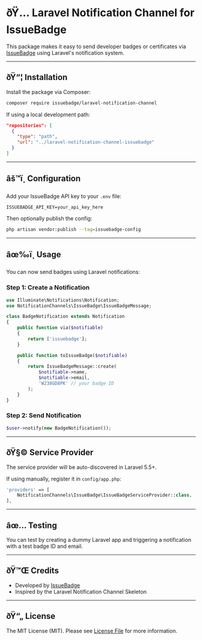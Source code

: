 # ðŸ… Laravel Notification Channel for IssueBadge

This package makes it easy to send developer badges or certificates via [IssueBadge](https://issuebadge.com) using Laravel's notification system.

---

## ðŸ“¦ Installation

Install the package via Composer:

```bash
composer require issuebadge/laravel-notification-channel
```

If using a local development path:

```json
"repositories": [
  {
    "type": "path",
    "url": "../laravel-notification-channel-issuebadge"
  }
]
```

---

## âš™ï¸ Configuration

Add your IssueBadge API key to your `.env` file:

```env
ISSUEBADGE_API_KEY=your_api_key_here
```

Then optionally publish the config:

```bash
php artisan vendor:publish --tag=issuebadge-config
```

---

## âœ‰ï¸ Usage

You can now send badges using Laravel notifications:

### Step 1: Create a Notification

```php
use Illuminate\Notifications\Notification;
use NotificationChannels\IssueBadge\IssueBadgeMessage;

class BadgeNotification extends Notification
{
    public function via($notifiable)
    {
        return ['issuebadge'];
    }

    public function toIssueBadge($notifiable)
    {
        return IssueBadgeMessage::create(
            $notifiable->name,
            $notifiable->email,
            'W238GD8PK' // your badge ID
        );
    }
}
```

### Step 2: Send Notification

```php
$user->notify(new BadgeNotification());
```

---

## ðŸ§© Service Provider

The service provider will be auto-discovered in Laravel 5.5+.

If using manually, register it in `config/app.php`:

```php
'providers' => [
    NotificationChannels\IssueBadge\IssueBadgeServiceProvider::class,
],
```

---

## âœ… Testing

You can test by creating a dummy Laravel app and triggering a notification with a test badge ID and email.

---

## ðŸ™Œ Credits

- Developed by [IssueBadge](https://issuebadge.com)
- Inspired by the Laravel Notification Channel Skeleton

---

## ðŸ“„ License

The MIT License (MIT). Please see [License File](LICENSE) for more information.

